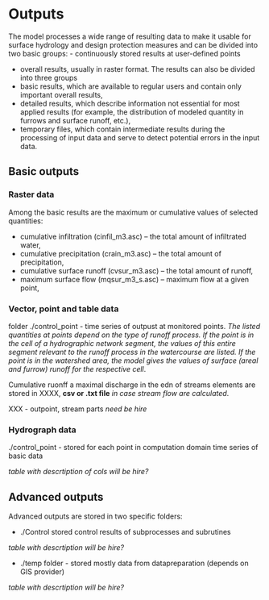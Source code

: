 # Outputs


The model processes a wide range of resulting data to make it usable for surface hydrology and design protection measures and can be divided into two basic groups: - continuously stored results at user-defined points
- overall results, usually in raster format.
The results can also be divided into three groups
- basic results, which are available to regular users and contain only important overall results,
- detailed results, which describe information not essential for most applied results (for example, the distribution of modeled quantity in furrows and surface runoff, etc.),
- temporary files, which contain intermediate results during the processing of input data and serve to detect potential errors in the input data.

## Basic outputs

### Raster data

Among the basic results are the maximum or cumulative values of selected quantities:
- cumulative infiltration (cinfil_m3.asc) – the total amount of infiltrated water,
- cumulative precipitation (crain_m3.asc) – the total amount of precipitation,
- cumulative surface runoff (cvsur_m3.asc) – the total amount of runoff,
- maximum surface flow (mqsur_m3_s.asc) – maximum flow at a given point,

### Vector, point and table data

folder ./control_point - time series of outpust at monitored points. *The listed quantities at points depend on the type of runoff process. If the point is in the cell of a hydrographic network segment, the values of this entire segment relevant to the runoff process in the watercourse are listed. If the point is in the watershed area, the model gives the values of surface (areal and furrow) runoff for the respective cell*.

Cumulative ruonff a maximal discharge in the edn of streams elements are stored in XXXX, **csv or .txt file** *in case stream flow are calculated*.

XXX - outpoint, stream parts *need be hire*

### Hydrograph data
./control_point - stored for each point in computation domain time series of basic data

*table with descrtiption of cols will be hire?*

## Advanced outputs

Advanced outputs are stored in two specific folders:
- ./Control stored control results of subprocesses and subrutines

*table with descrtiption will be hire?*

- ./temp folder - stored mostly data from datapreparation (depends on GIS provider) 

*table with descrtiption will be hire?*


